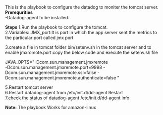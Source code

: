 This is the playbook to configure the datadog to moniter the tomcat server.<br>
<b>Prerequrities</b><br>
-Datadog-agent to be installed.<br>

<b>Steps</b>
1.Run the playbook to configure the tomcat.<br>
2.Variables:
  JMX_port:It is port in which the app server sent the metrics to the particular port called jmx port

3.create a file in tomcat folder bin/setenv.sh in the tomcat server and to enable jmxromote.port:copy the below code and execute the setenv.sh file

JAVA_OPTS="-Dcom.sun.management.jmxremote
<br> -Dcom.sun.management.jmxremote.port=9998
 -Dcom.sun.management.jmxremote.ssl=false -Dcom.sun.management.jmxremote.authenticate=false "<br>

 5.Restart  tomcat server<br>
 6.Restart datadog-agent from /etc/init.d/dd-agent  Restart<br>
 7.check the status of datadog-agent /etc/init.d/dd-agent  info<br>

 <b>Note:</b>
The playbook Works for amazon-linux
